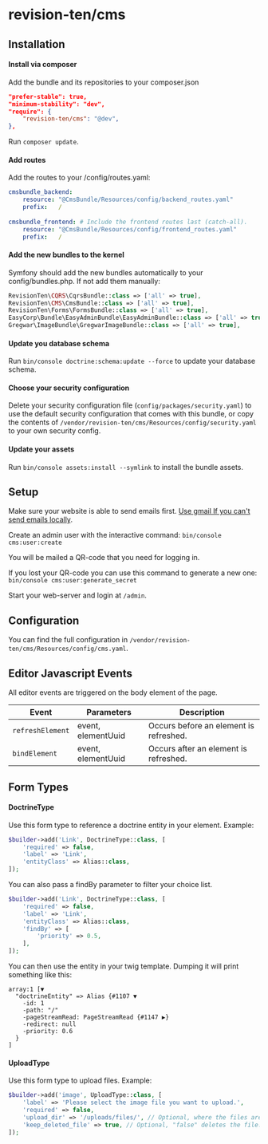 # revision-ten/cms

## Installation

#### Install via composer

Add the bundle and its repositories to your composer.json
```JSON
"prefer-stable": true,
"minimum-stability": "dev",
"require": {
    "revision-ten/cms": "@dev",
},
```

Run `composer update`.

#### Add routes

Add the routes to your /config/routes.yaml:
```YAML
cmsbundle_backend:
    resource: "@CmsBundle/Resources/config/backend_routes.yaml"
    prefix:   /
    
cmsbundle_frontend: # Include the frontend routes last (catch-all).
    resource: "@CmsBundle/Resources/config/frontend_routes.yaml"
    prefix:   /

```

#### Add the new bundles to the kernel

Symfony should add the new bundles automatically to your config/bundles.php.
If not add them manually:
```PHP
RevisionTen\CQRS\CqrsBundle::class => ['all' => true],
RevisionTen\CMS\CmsBundle::class => ['all' => true],
RevisionTen\Forms\FormsBundle::class => ['all' => true],
EasyCorp\Bundle\EasyAdminBundle\EasyAdminBundle::class => ['all' => true],
Gregwar\ImageBundle\GregwarImageBundle::class => ['all' => true],
```

#### Update you database schema

Run `bin/console doctrine:schema:update --force` to update your database schema.

#### Choose your security configuration

Delete your security configuration file (`config/packages/security.yaml`) to use the default security configuration that comes with this bundle, or copy the contents of `/vendor/revision-ten/cms/Resources/config/security.yaml` to your own security config.

#### Update your assets

Run `bin/console assets:install --symlink` to install the bundle assets.

## Setup

Make sure your website is able to send emails first. [Use gmail If you can't send emails locally](https://symfony.com/doc/current/email.html#using-gmail-to-send-emails).

Create an admin user with the interactive command: `bin/console cms:user:create`

You will be mailed a QR-code that you need for logging in.

If you lost your QR-code you can use this command to generate a new one: `bin/console cms:user:generate_secret`

Start your web-server and login at `/admin`.

## Configuration

You can find the full configuration in `/vendor/revision-ten/cms/Resources/config/cms.yaml`.

## Editor Javascript Events

All editor events are triggered on the body element of the page.

| Event | Parameters | Description |
|---|---|---|
| `refreshElement` | event, elementUuid | Occurs before an element is refreshed. |
| `bindElement` | event, elementUuid | Occurs after an element is refreshed. |


## Form Types

#### DoctrineType

Use this form type to reference a doctrine entity in your element. Example:

```PHP
$builder->add('Link', DoctrineType::class, [
    'required' => false,
    'label' => 'Link',
    'entityClass' => Alias::class,
]);
```

You can also pass a findBy parameter to filter your choice list.

```PHP
$builder->add('Link', DoctrineType::class, [
    'required' => false,
    'label' => 'Link',
    'entityClass' => Alias::class,
    'findBy' => [
        'priority' => 0.5,
    ],
]);
```

You can then use the entity in your twig template. Dumping it will print something like this:

```
array:1 [▼
  "doctrineEntity" => Alias {#1107 ▼
    -id: 1
    -path: "/"
    -pageStreamRead: PageStreamRead {#1147 ▶}
    -redirect: null
    -priority: 0.6
  }
]
```

#### UploadType

Use this form type to upload files. Example:

```PHP
$builder->add('image', UploadType::class, [
    'label' => 'Please select the image file you want to upload.',
    'required' => false,
    'upload_dir' => '/uploads/files/', // Optional, where the files are stored in the public folder.
    'keep_deleted_file' => true, // Optional, "false" deletes the file.
]);
```
